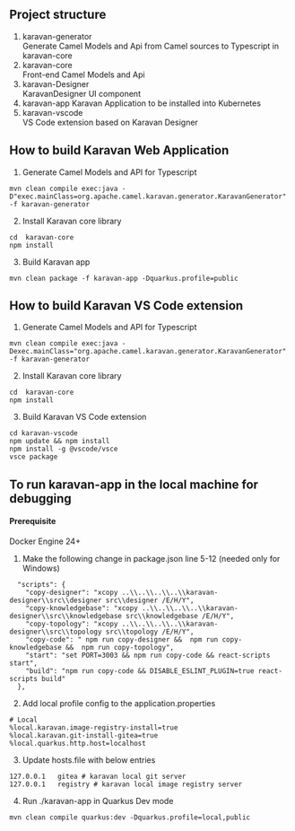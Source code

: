 ## Project structure
1. karavan-generator  
Generate Camel Models and Api from Camel sources to Typescript in karavan-core
2. karavan-core  
Front-end Camel Models and Api
3. karavan-Designer  
KaravanDesigner UI component
4. karavan-app
Karavan Application to be installed into Kubernetes
5. karavan-vscode  
VS Code extension based on Karavan Designer

## How to build Karavan Web Application
1. Generate Camel Models and API for Typescript
```
mvn clean compile exec:java -D"exec.mainClass=org.apache.camel.karavan.generator.KaravanGenerator" -f karavan-generator
```

2. Install Karavan core library
```
cd  karavan-core
npm install
```

3. Build Karavan app  
```
mvn clean package -f karavan-app -Dquarkus.profile=public 
```

## How to build Karavan VS Code extension
1. Generate Camel Models and API for Typescript
```
mvn clean compile exec:java -Dexec.mainClass="org.apache.camel.karavan.generator.KaravanGenerator" -f karavan-generator
```

2. Install Karavan core library
```
cd  karavan-core
npm install
```

3. Build Karavan VS Code extension  
```
cd karavan-vscode
npm update && npm install 
npm install -g @vscode/vsce
vsce package
```

## To run karavan-app in the local machine for debugging

#### Prerequisite 
Docker Engine 24+

1. Make the following change in package.json line 5-12 (needed only for Windows)
```
  "scripts": {
    "copy-designer": "xcopy ..\\..\\..\\..\\karavan-designer\\src\\designer src\\designer /E/H/Y",
    "copy-knowledgebase": "xcopy ..\\..\\..\\..\\karavan-designer\\src\\knowledgebase src\\knowledgebase /E/H/Y",
    "copy-topology": "xcopy ..\\..\\..\\..\\karavan-designer\\src\\topology src\\topology /E/H/Y",
    "copy-code": " npm run copy-designer &&  npm run copy-knowledgebase &&  npm run copy-topology",
    "start": "set PORT=3003 && npm run copy-code && react-scripts start",
    "build": "npm run copy-code && DISABLE_ESLINT_PLUGIN=true react-scripts build"
  },
``` 

2. Add local profile config to the application.properties
```
# Local
%local.karavan.image-registry-install=true
%local.karavan.git-install-gitea=true
%local.quarkus.http.host=localhost
```

3. Update hosts.file with below entries
```
127.0.0.1	gitea # karavan local git server
127.0.0.1   registry # karavan local image registry server
```

4. Run ./karavan-app in Quarkus Dev mode
```
mvn clean compile quarkus:dev -Dquarkus.profile=local,public
```

